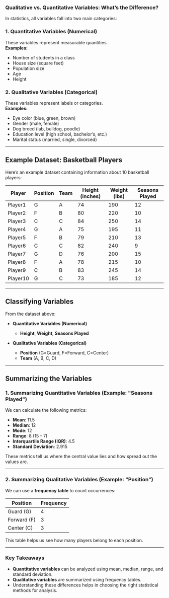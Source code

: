 ### **Qualitative vs. Quantitative Variables: What’s the Difference?**  

In statistics, all variables fall into two main categories:  

### **1. Quantitative Variables (Numerical)**  
These variables represent measurable quantities.  
**Examples:**  
- Number of students in a class  
- House size (square feet)  
- Population size  
- Age  
- Height  

### **2. Qualitative Variables (Categorical)**  
These variables represent labels or categories.  
**Examples:**  
- Eye color (blue, green, brown)  
- Gender (male, female)  
- Dog breed (lab, bulldog, poodle)  
- Education level (high school, bachelor’s, etc.)  
- Marital status (married, single, divorced)  

---

## **Example Dataset: Basketball Players**
Here’s an example dataset containing information about 10 basketball players:

| Player   | Position | Team | Height (inches) | Weight (lbs) | Seasons Played |
|----------|---------|------|----------------|-------------|---------------|
| Player1  | G       | A    | 74             | 190         | 12            |
| Player2  | F       | B    | 80             | 220         | 10            |
| Player3  | C       | C    | 84             | 250         | 14            |
| Player4  | G       | A    | 75             | 195         | 11            |
| Player5  | F       | B    | 79             | 210         | 13            |
| Player6  | C       | C    | 82             | 240         | 9             |
| Player7  | G       | D    | 76             | 200         | 15            |
| Player8  | F       | A    | 78             | 215         | 10            |
| Player9  | C       | B    | 83             | 245         | 14            |
| Player10 | G       | C    | 73             | 185         | 12            |

---

## **Classifying Variables**
From the dataset above:  
- **Quantitative Variables (Numerical)**  
  - **Height**, **Weight**, **Seasons Played**  

- **Qualitative Variables (Categorical)**  
  - **Position** (G=Guard, F=Forward, C=Center)  
  - **Team** (A, B, C, D)  

---

## **Summarizing the Variables**
### **1. Summarizing Quantitative Variables (Example: "Seasons Played")**
We can calculate the following metrics:

- **Mean**: 11.5  
- **Median**: 12  
- **Mode**: 12  
- **Range**: 8 (15 - 7)  
- **Interquartile Range (IQR)**: 4.5  
- **Standard Deviation**: 2.915  

These metrics tell us where the central value lies and how spread out the values are.

---

### **2. Summarizing Qualitative Variables (Example: "Position")**
We can use a **frequency table** to count occurrences:

| Position | Frequency |
|----------|----------|
| Guard (G) | 4 |
| Forward (F) | 3 |
| Center (C) | 3 |

This table helps us see how many players belong to each position.

---

### **Key Takeaways**
- **Quantitative variables** can be analyzed using mean, median, range, and standard deviation.  
- **Qualitative variables** are summarized using frequency tables.  
- Understanding these differences helps in choosing the right statistical methods for analysis.